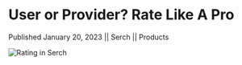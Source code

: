 # User or Provider? Rate Like A Pro

Published January 20, 2023 || Serch || Products

![Rating in Serch](../../../../../assets/blog/rate-like-a-pro.jpg)
